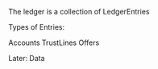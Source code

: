 The ledger is a collection of LedgerEntries

Types of Entries:

Accounts
TrustLines
Offers

Later:
Data